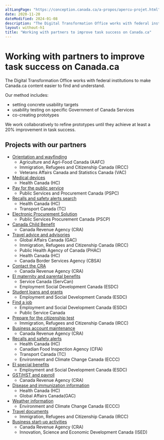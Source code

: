 ```yaml
---
altLangPage: "https://conception.canada.ca/a-propos/apercu-projet.html"
date: 2020-11-20
dateModified: 2024-01-08
description: "The Digital Transformation Office works with federal institutions to make Canada.ca content easier to find and understand."
layout: without-h1
title: "Working with partners to improve task success on Canada.ca"
---
```

<h1 property="name headline" id="wb-cont" dir="ltr">Working with partners to improve task success on Canada.ca</h1>
<p>The Digital Transformation Office works with federal institutions to make Canada.ca content easier to find and understand.</p>
<p>Our method includes:</p>
<ul>
  <li>setting concrete usability targets</li>
  <li>usability testing on specific Government of Canada Services</li>
  <li>co-creating prototypes</li>
</ul>
<p>We work collaboratively to refine prototypes until they achieve at least a 20% improvement in task success.</p>
<h2>Projects with our partners</h2>
<ul class="mrgn-tp-lg">
  <li><a href="project-01.html">Orientation and wayfinding</a>
    <ul>
      <li>Agriculture and Agri-Food Canada (AAFC)</li>
      <li>Immigration, Refugees and Citizenship Canada (IRCC)</li>
      <li>Veterans Affairs Canada and Statistics Canada (VAC)</li>
    </ul>
  </li>
  <li><a href="project-02.html">Medical devices</a>
    <ul>
      <li>Health Canada (HC)</li>
    </ul>
  </li>
  <li><a href="project-04.html">Pay for the public service</a>
    <ul>
      <li>Public Services and Procurement Canada (PSPC)</li>
    </ul>
  </li>
  <li><a href="project-05.html">Recalls and safety alerts search</a>
    <ul>
      <li>Health Canada (HC)</li>
      <li>Transport Canada (TC)</li>
    </ul>
  </li>
  <li><a href="project-10.html">Electronic Procurement Solution</a>
    <ul>
      <li>Public Services Procurement Canada (PSCP)</li>
    </ul>
  </li>
  <li><a href="project-06.html">Canada Child Benefit</a>
    <ul>
      <li>Canada Revenue Agency (CRA)</li>
    </ul>
  </li>
  <li><a href="project-07.html">Travel advice and advisories</a>
    <ul>
      <li>Global Affairs Canada (GAC)</li>
      <li>Immigration, Refugees and Citizenship Canada (IRCC)</li>
      <li>Public Health Agency of Canada (PHAC)</li>
      <li>Health Canada (HC)</li>
      <li>Canada Border Services Agency (CBSA)</li>
    </ul>
  </li>
  <li><a href="project-08.html">Contact the CRA</a>
    <ul>
      <li>Canada Revenue Agency (CRA)</li>
    </ul>
  </li>
  <li><a href="project-09.html">EI maternity and parental benefits</a>
    <ul>
      <li>Service Canada (ServCan)</li>
      <li>Employment Social Development Canada (ESDC)</li>
    </ul>
  </li>
  <li><a href="project-11.html">Student loans and grants</a>
    <ul>
      <li>Employment and Social Development Canada (ESDC)</li>
    </ul>
  </li>
  <li><a href="project-12.html">Find a job</a>
    <ul>
      <li>Employment and Social Development Canada (ESDC)</li>
      <li>Public Service Canada</li>
    </ul>
  </li>
  <li><a href="project-13.html">Prepare for the citizenship test</a>
    <ul>
      <li>Immigration, Refugees and Citizenship Canada (IRCC)</li>
    </ul>
  </li>
  <li><a href="project-14.html">Business account maintenance</a>
    <ul>
      <li>Canada Revenue Agency (CRA)</li>
    </ul>
  </li>
  <li><a href="project-15.html">Recalls and safety alerts</a>
    <ul>
      <li>Health Canada (HC)</li>
      <li>Canadian Food Inspection Agency (CFIA)</li>
      <li>Transport Canada (TC)</li>
      <li>Environment and Climate Change Canada (ECCC)</li>
    </ul>
  </li>
  <li><a href="project-16.html">EI special benefits</a>
    <ul>
      <li>Employment and Social Development Canada (ESDC)</li>
    </ul>
  </li>
  <li><a href="project-17.html">GST/HST and payroll</a>
    <ul>
      <li>Canada Revenue Agency (CRA)</li>
    </ul>
  </li>
  <li><a href="project-18.html">Disease and immunization information</a>
    <ul>
      <li>Health Canada (HC)</li>
      <li>Global Affairs Canada(GAC)</li>
    </ul>
  </li>
  <li><a href="project-19.html">Weather information</a>
    <ul>
      <li>Environment and Climate Change Canada (ECCC)</li>
    </ul>
  </li>
  <li><a href="project-20.html">Travel documents</a>
    <ul>
      <li>Immigration, Refugees and Citizenship Canada (IRCC)</li>
    </ul>
  </li>
  <li><a href="project-21.html">Business start-up activities</a>
    <ul>
      <li>Canada Revenue Agency (CRA)</li>
      <li>Innovation, Science and Economic Development Canada (ISED)</li>
    </ul>
  </li>
</ul>
